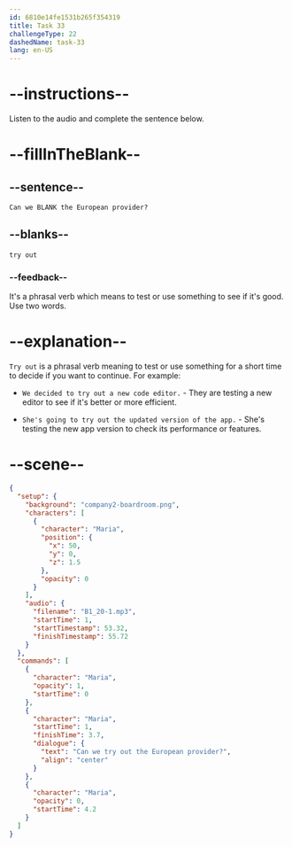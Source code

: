 ```yaml
---
id: 6810e14fe1531b265f354319
title: Task 33
challengeType: 22
dashedName: task-33
lang: en-US
---
```


<!-- (Audio) Maria: Can we try out the European provider? -->

# --instructions--

Listen to the audio and complete the sentence below.

# --fillInTheBlank--

## --sentence--

`Can we BLANK the European provider?`

## --blanks--

`try out`

### --feedback--

It's a phrasal verb which means to test or use something to see if it's good. Use two words.

# --explanation--

`Try out` is a phrasal verb meaning to test or use something for a short time to decide if you want to continue. For example:

- `We decided to try out a new code editor.` - They are testing a new editor to see if it's better or more efficient.

- `She's going to try out the updated version of the app.` - She's testing the new app version to check its performance or features.

# --scene--

```json
{
  "setup": {
    "background": "company2-boardroom.png",
    "characters": [
      {
        "character": "Maria",
        "position": {
          "x": 50,
          "y": 0,
          "z": 1.5
        },
        "opacity": 0
      }
    ],
    "audio": {
      "filename": "B1_20-1.mp3",
      "startTime": 1,
      "startTimestamp": 53.32,
      "finishTimestamp": 55.72
    }
  },
  "commands": [
    {
      "character": "Maria",
      "opacity": 1,
      "startTime": 0
    },
    {
      "character": "Maria",
      "startTime": 1,
      "finishTime": 3.7,
      "dialogue": {
        "text": "Can we try out the European provider?",
        "align": "center"
      }
    },
    {
      "character": "Maria",
      "opacity": 0,
      "startTime": 4.2
    }
  ]
}
```
